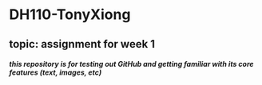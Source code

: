 # DH110-TonyXiong
## topic: assignment for week 1
##### this repository is for testing out GitHub and getting familiar with its core features (text, images, etc) 
